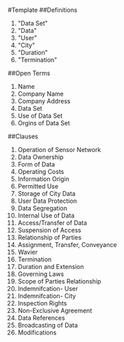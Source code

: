 #Template 
##Definitions 
1. "Data Set"
2. "Data"
3.  "User"
4.  "City"
5.  "Duration"
6.  "Termination"

##Open Terms 
1. Name  
2. Company Name  
3. Company Address  
4. Data Set  
5. Use of Data Set  
6. Orgins of Data Set 

##Clauses 
1. Operation of Sensor Network
2. Data Ownership
3. Form of Data
4. Operating Costs
5. Information Origin
6. Permitted Use
7. Storage of City Data
8. User Data Protection 
9. Data Segregation 
10. Internal Use of Data 
11. Access/Transfer of Data 
12. Suspension of Access
13. Relationship of Parties 
14. Assignment, Transfer, Conveyance
15. Wavier 
16. Termination 
17. Duration and Extension 
18. Governing Laws 
19. Scope of Parties Relationship
20. Indemnifcation- User 
21. Indemnifcation- City 
22. Inspection Rights 
23. Non-Exclusive Agreement 
24. Data References 
25. Broadcasting of Data 
26. Modifications


